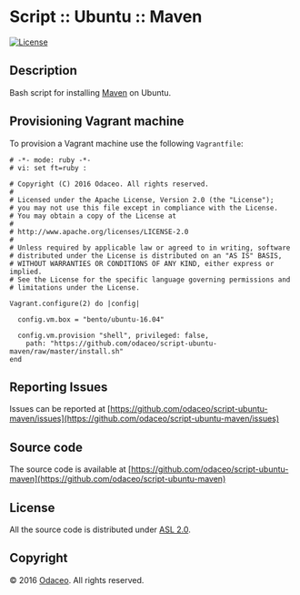 # Script :: Ubuntu :: Maven

[![License](https://img.shields.io/github/license/odaceo/script-ubuntu-maven.svg)](LICENSE)

## Description

Bash script for installing [Maven](http://go.java) on Ubuntu.

## Provisioning Vagrant machine

To provision a Vagrant machine use the following ``Vagrantfile``:

``` shell
# -*- mode: ruby -*-
# vi: set ft=ruby :

# Copyright (C) 2016 Odaceo. All rights reserved.
#
# Licensed under the Apache License, Version 2.0 (the "License");
# you may not use this file except in compliance with the License.
# You may obtain a copy of the License at
#
# http://www.apache.org/licenses/LICENSE-2.0
#
# Unless required by applicable law or agreed to in writing, software
# distributed under the License is distributed on an "AS IS" BASIS,
# WITHOUT WARRANTIES OR CONDITIONS OF ANY KIND, either express or implied.
# See the License for the specific language governing permissions and
# limitations under the License.

Vagrant.configure(2) do |config|

  config.vm.box = "bento/ubuntu-16.04"

  config.vm.provision "shell", privileged: false, 
    path: "https://github.com/odaceo/script-ubuntu-maven/raw/master/install.sh"
end
```

## Reporting Issues

Issues can be reported at [https://github.com/odaceo/script-ubuntu-maven/issues](https://github.com/odaceo/script-ubuntu-maven/issues)

## Source code

The source code is available at [https://github.com/odaceo/script-ubuntu-maven](https://github.com/odaceo/script-ubuntu-maven)

## License

All the source code is distributed under [ASL 2.0](LICENSE).

## Copyright

© 2016 [Odaceo](http://odaceo.ch). All rights reserved.